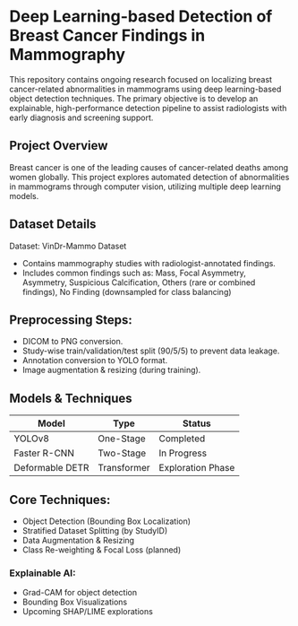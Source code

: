 # Deep Learning-based Detection of Breast Cancer Findings in Mammography

This repository contains ongoing research focused on localizing breast cancer-related abnormalities in mammograms using deep learning-based object detection techniques. The primary objective is to develop an explainable, high-performance detection pipeline to assist radiologists with early diagnosis and screening support.

## Project Overview
Breast cancer is one of the leading causes of cancer-related deaths among women globally. This project explores automated detection of abnormalities in mammograms through computer vision, utilizing multiple deep learning models.

## Dataset Details
Dataset: VinDr-Mammo Dataset
- Contains mammography studies with radiologist-annotated findings.
- Includes common findings such as:
  Mass,
  Focal Asymmetry,
  Asymmetry,
  Suspicious Calcification,
  Others (rare or combined findings),
  No Finding (downsampled for class balancing)
## Preprocessing Steps:
- DICOM to PNG conversion.
- Study-wise train/validation/test split (90/5/5) to prevent data leakage.
- Annotation conversion to YOLO format.
- Image augmentation & resizing (during training).

## Models & Techniques

  | Model                   | Type        | Status            |
| ----------------------- | ----------- | ----------------- |
| YOLOv8                  | One-Stage   | Completed         |
| Faster R-CNN            | Two-Stage   | In Progress       |
| Deformable DETR         | Transformer | Exploration Phase |

## Core Techniques:
- Object Detection (Bounding Box Localization)
- Stratified Dataset Splitting (by StudyID)
- Data Augmentation & Resizing
- Class Re-weighting & Focal Loss (planned)
  
### Explainable AI:
- Grad-CAM for object detection
- Bounding Box Visualizations
- Upcoming SHAP/LIME explorations


